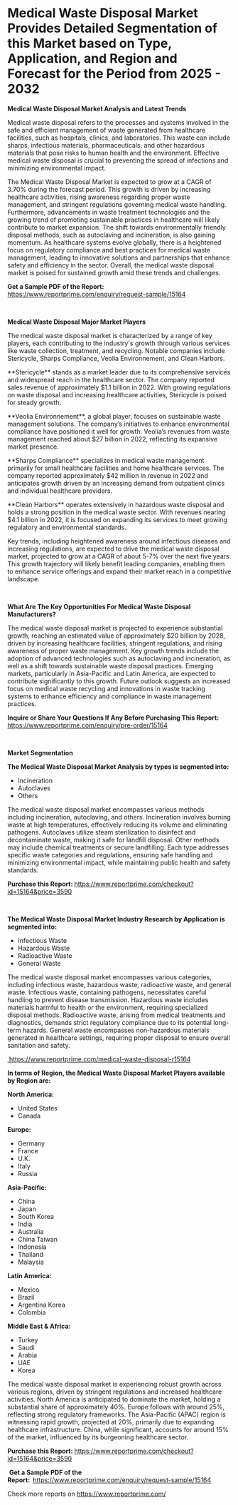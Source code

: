 <p><h1>Medical Waste Disposal Market Provides Detailed Segmentation of this Market based on Type, Application, and Region and Forecast for the Period from 2025 - 2032</h1></p><p><strong>Medical Waste Disposal Market Analysis and Latest Trends</strong></p>
<p><p>Medical waste disposal refers to the processes and systems involved in the safe and efficient management of waste generated from healthcare facilities, such as hospitals, clinics, and laboratories. This waste can include sharps, infectious materials, pharmaceuticals, and other hazardous materials that pose risks to human health and the environment. Effective medical waste disposal is crucial to preventing the spread of infections and minimizing environmental impact.</p><p>The Medical Waste Disposal Market is expected to grow at a CAGR of 3.70% during the forecast period. This growth is driven by increasing healthcare activities, rising awareness regarding proper waste management, and stringent regulations governing medical waste handling. Furthermore, advancements in waste treatment technologies and the growing trend of promoting sustainable practices in healthcare will likely contribute to market expansion. The shift towards environmentally friendly disposal methods, such as autoclaving and incineration, is also gaining momentum. As healthcare systems evolve globally, there is a heightened focus on regulatory compliance and best practices for medical waste management, leading to innovative solutions and partnerships that enhance safety and efficiency in the sector. Overall, the medical waste disposal market is poised for sustained growth amid these trends and challenges.</p></p>
<p><strong>Get a Sample PDF of the Report:&nbsp;</strong> <a href="https://www.reportprime.com/enquiry/request-sample/15164?utm_campaign=3007&utm_medium=2&utm_source=Github&utm_content=ia&utm_term=20032025&utm_id=medical-waste-disposal">https://www.reportprime.com/enquiry/request-sample/15164</a></p>
<p>&nbsp;</p>
<p><strong>Medical Waste Disposal Major Market Players</strong></p>
<p><p>The medical waste disposal market is characterized by a range of key players, each contributing to the industry's growth through various services like waste collection, treatment, and recycling. Notable companies include Stericycle, Sharps Compliance, Veolia Environnement, and Clean Harbors.</p><p>**Stericycle** stands as a market leader due to its comprehensive services and widespread reach in the healthcare sector. The company reported sales revenue of approximately $1.1 billion in 2022. With growing regulations on waste disposal and increasing healthcare activities, Stericycle is poised for steady growth.</p><p>**Veolia Environnement**, a global player, focuses on sustainable waste management solutions. The company’s initiatives to enhance environmental compliance have positioned it well for growth. Veolia’s revenues from waste management reached about $27 billion in 2022, reflecting its expansive market presence.</p><p>**Sharps Compliance** specializes in medical waste management primarily for small healthcare facilities and home healthcare services. The company reported approximately $42 million in revenue in 2022 and anticipates growth driven by an increasing demand from outpatient clinics and individual healthcare providers.</p><p>**Clean Harbors** operates extensively in hazardous waste disposal and holds a strong position in the medical waste sector. With revenues nearing $4.1 billion in 2022, it is focused on expanding its services to meet growing regulatory and environmental standards.</p><p>Key trends, including heightened awareness around infectious diseases and increasing regulations, are expected to drive the medical waste disposal market, projected to grow at a CAGR of about 5-7% over the next five years. This growth trajectory will likely benefit leading companies, enabling them to enhance service offerings and expand their market reach in a competitive landscape.</p></p>
<p>&nbsp;</p>
<p><strong>What Are The Key Opportunities For Medical Waste Disposal Manufacturers?</strong></p>
<p><p>The medical waste disposal market is projected to experience substantial growth, reaching an estimated value of approximately $20 billion by 2028, driven by increasing healthcare facilities, stringent regulations, and rising awareness of proper waste management. Key growth trends include the adoption of advanced technologies such as autoclaving and incineration, as well as a shift towards sustainable waste disposal practices. Emerging markets, particularly in Asia-Pacific and Latin America, are expected to contribute significantly to this growth. Future outlook suggests an increased focus on medical waste recycling and innovations in waste tracking systems to enhance efficiency and compliance in waste management practices.</p></p>
<p><strong>Inquire or Share Your Questions If Any Before Purchasing This Report:</strong> <a href="https://www.reportprime.com/enquiry/pre-order/15164?utm_campaign=3007&utm_medium=2&utm_source=Github&utm_content=ia&utm_term=20032025&utm_id=medical-waste-disposal">https://www.reportprime.com/enquiry/pre-order/15164</a></p>
<p>&nbsp;</p>
<p><strong>Market Segmentation</strong></p>
<p><strong>The Medical Waste Disposal Market Analysis by types is segmented into:</strong></p>
<p><ul><li>Incineration</li><li>Autoclaves</li><li>Others</li></ul></p>
<p><p>The medical waste disposal market encompasses various methods including incineration, autoclaving, and others. Incineration involves burning waste at high temperatures, effectively reducing its volume and eliminating pathogens. Autoclaves utilize steam sterilization to disinfect and decontaminate waste, making it safe for landfill disposal. Other methods may include chemical treatments or secure landfilling. Each type addresses specific waste categories and regulations, ensuring safe handling and minimizing environmental impact, while maintaining public health and safety standards.</p></p>
<p><strong>Purchase this Report:&nbsp;</strong><a href="https://www.reportprime.com/checkout?id=15164&price=3590&utm_campaign=3007&utm_medium=2&utm_source=Github&utm_content=ia&utm_term=20032025&utm_id=medical-waste-disposal">https://www.reportprime.com/checkout?id=15164&price=3590</a></p>
<p>&nbsp;</p>
<p><strong>The Medical Waste Disposal Market Industry Research by Application is segmented into:</strong></p>
<p><ul><li>Infectious Waste</li><li>Hazardous Waste</li><li>Radioactive Waste</li><li>General Waste</li></ul></p>
<p><p>The medical waste disposal market encompasses various categories, including infectious waste, hazardous waste, radioactive waste, and general waste. Infectious waste, containing pathogens, necessitates careful handling to prevent disease transmission. Hazardous waste includes materials harmful to health or the environment, requiring specialized disposal methods. Radioactive waste, arising from medical treatments and diagnostics, demands strict regulatory compliance due to its potential long-term hazards. General waste encompasses non-hazardous materials generated in healthcare settings, requiring proper disposal to ensure overall sanitation and safety.</p></p>
<p><a href="https://www.reportprime.com/medical-waste-disposal-r15164?utm_campaign=3007&utm_medium=2&utm_source=Github&utm_content=ia&utm_term=20032025&utm_id=medical-waste-disposal">&nbsp;https://www.reportprime.com/medical-waste-disposal-r15164</a></p>
<p><strong>In terms of Region, the Medical Waste Disposal Market Players available by Region are:</strong></p>
<p>
    <p> <strong> North America: </strong>
        <ul>
            <li>United States</li>
            <li>Canada</li>
        </ul>
        </p> 
    <p> <strong> Europe: </strong>
        <ul>
            <li>Germany</li>
            <li>France</li>
            <li>U.K.</li>
            <li>Italy</li>
            <li>Russia</li>
        </ul>
        </p> 
    <p> <strong> Asia-Pacific: </strong>
        <ul>
            <li>China</li>
            <li>Japan</li>
            <li>South Korea</li>
            <li>India</li>
            <li>Australia</li>
            <li>China Taiwan</li>
            <li>Indonesia</li>
            <li>Thailand</li>
            <li>Malaysia</li>
        </ul>
        </p> 
    <p> <strong> Latin America: </strong>
        <ul>
            <li>Mexico</li>
            <li>Brazil</li>
            <li>Argentina Korea</li>
            <li>Colombia</li>
        </ul>
        </p> 
    <p> <strong> Middle East & Africa: </strong>
        <ul>
            <li>Turkey</li>
            <li>Saudi</li>
            <li>Arabia</li>
            <li>UAE</li>
            <li>Korea</li>
        </ul>
    </p>
    </p>
<p><p>The medical waste disposal market is experiencing robust growth across various regions, driven by stringent regulations and increased healthcare activities. North America is anticipated to dominate the market, holding a substantial share of approximately 40%. Europe follows with around 25%, reflecting strong regulatory frameworks. The Asia-Pacific (APAC) region is witnessing rapid growth, projected at 20%, primarily due to expanding healthcare infrastructure. China, while significant, accounts for around 15% of the market, influenced by its burgeoning healthcare sector.</p></p>
<p><strong>Purchase this Report: </strong><a href="https://www.reportprime.com/checkout?id=15164&price=3590&utm_campaign=3007&utm_medium=2&utm_source=Github&utm_content=ia&utm_term=20032025&utm_id=medical-waste-disposal">https://www.reportprime.com/checkout?id=15164&price=3590</a></p>
<p>&nbsp;<strong>Get a Sample PDF of the Report:&nbsp;&nbsp;</strong><a href="https://www.reportprime.com/enquiry/request-sample/15164?utm_campaign=3007&utm_medium=2&utm_source=Github&utm_content=ia&utm_term=20032025&utm_id=medical-waste-disposal">https://www.reportprime.com/enquiry/request-sample/15164</a></p>
<p><strong></strong></p>
<p>Check more reports on <a href="https://www.reportprime.com/?utm_campaign=3007&utm_medium=2&utm_source=Github&utm_content=ia&utm_term=20032025&utm_id=medical-waste-disposal">https://www.reportprime.com/</a></p>